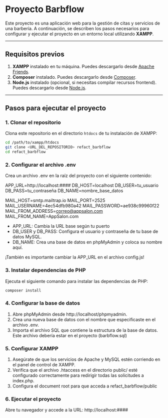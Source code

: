 # Proyecto Barbflow

Este proyecto es una aplicación web para la gestión de citas y servicios de una barbería. A continuación, se describen los pasos necesarios para configurar y ejecutar el proyecto en un entorno local utilizando **XAMPP**.

---

## Requisitos previos

1. **XAMPP** instalado en tu máquina. Puedes descargarlo desde [Apache Friends](https://www.apachefriends.org/).
2. **Composer** instalado. Puedes descargarlo desde [Composer](https://getcomposer.org/).
3. **Node.js** instalado (opcional, si necesitas compilar recursos frontend). Puedes descargarlo desde [Node.js](https://nodejs.org/).

---

## Pasos para ejecutar el proyecto

### 1. Clonar el repositorio

Clona este repositorio en el directorio `htdocs` de tu instalación de XAMPP:

```bash
cd /path/to/xampp/htdocs
git clone <URL_DEL_REPOSITORIO> refact_barbflow
cd refact_barbflow
```

### 2. Configurar el archivo .env

Crea un archivo .env en la raíz del proyecto con el siguiente contenido:

APP_URL=http://localhost:####
DB_HOST=localhost
DB_USER=tu_usuario
DB_PASS=tu_contraseña
DB_NAME=nombre_base_datos

MAIL_HOST=smtp.mailtrap.io
MAIL_PORT=2525
MAIL_USERNAME=4ec54dfb980a42
MAIL_PASSWORD=ae938c99960f22
MAIL_FROM_ADDRESS=correo@appsalon.com
MAIL_FROM_NAME=AppSalon.com

- APP_URL: Cambia la URL base según tu puerto
- DB_USER y DB_PASS: Configura el usuario y contraseña de tu base de datos MySQL.
- DB_NAME: Crea una base de datos en phpMyAdmin y coloca su nombre aquí.

¡También es importante cambiar la APP_URL en el archivo config.js!

### 3. Instalar dependencias de PHP

Ejecuta el siguiente comando para instalar las dependencias de PHP:

```bash
composer install
```

### 4. Configurar la base de datos 

1. Abre phpMyAdmin desde http://localhost/phpmyadmin.
2. Crea una nueva base de datos con el nombre que especificaste en el archivo .env.
3. Importa el archivo SQL que contiene la estructura de la base de datos. Este archivo debería estar en el proyecto (barbflow.sql)

### 5. Configurar XAMPP 
1. Asegúrate de que los servicios de Apache y MySQL estén corriendo en el panel de control de XAMPP.
2. Verifica que el archivo .htaccess en el directorio public/ esté configurado correctamente para redirigir todas las solicitudes a index.php.
3. Configura el document root para que acceda a refact_barbflow/public

### 6. Ejecutar el proyecto

Abre tu navegador y accede a la URL: 
http://localhost:####

